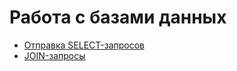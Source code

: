 # Работа с базами данных
- [Отправка SELECT-запросов](https://docs.google.com/spreadsheets/d/1HMrpyhQ0stYUQ_cLFPdAban8WVpfYJqilwlFdI8Nxxc/edit?usp=sharing)
- [JOIN-запросы](https://docs.google.com/spreadsheets/d/1CorgY7MRG7R1u2RQZefBTc22s4ql49sNZLdcyUfQ2No/edit?usp=sharing)
